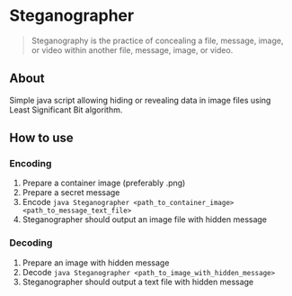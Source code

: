 

# Steganographer

> Steganography is the practice of concealing a file, message, image, or video within another file, message, image, or video.

## About
Simple java script allowing hiding or revealing data in image files using Least Significant Bit algorithm.

## How to use

### Encoding
1. Prepare a container image (preferably .png) 
2. Prepare a secret message
3. Encode `java Steganographer <path_to_container_image> <path_to_message_text_file>`
4. Steganographer should output an image file with hidden message 


### Decoding
1. Prepare an image with hidden message
2. Decode `java Steganographer <path_to_image_with_hidden_message>`
3. Steganographer should output a text file with hidden message


